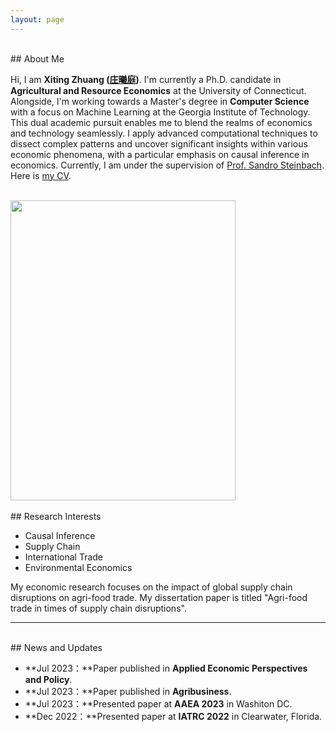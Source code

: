 ```yaml
---
layout: page
---
```


<br>
## About Me

Hi, I am **Xiting Zhuang ([庄曦庭](https://xiting-zhuang.github.io/file/XitingZhuang-CV.pdf))**. I'm currently a Ph.D. candidate in **Agricultural and Resource Economics** at the University of Connecticut. Alongside, I'm working towards a Master's degree in **Computer Science** with a focus on Machine Learning at the Georgia Institute of Technology. This dual academic pursuit enables me to blend the realms of economics and technology seamlessly. I apply advanced computational techniques to dissect complex patterns and uncover significant insights within various economic phenomena, with a particular emphasis on causal inference in economics. Currently, I am under the supervision of [Prof. Sandro Steinbach](https://www.sandrosteinbach.com/team/dr-sandro-steinbach). Here is [my CV](https://xiting-zhuang.github.io/file/XitingZhuang-CV.pdf).
<!---and working as a research assistant in the Computer Science and Engineering Department at UConn-->
<br>
<div class="image-container">
    <img src="https://xiting-zhuang.github.io/images/shenghuo.jpg" class="floatpic" width="360" height="480" >
</div>

<!-- s -->
<br>
## Research Interests

- Causal Inference
- Supply Chain
- International Trade
- Environmental Economics
 
My economic research focuses on the impact of global supply chain disruptions on agri-food trade. My dissertation paper is titled "Agri-food trade in times of supply chain disruptions".
<br>

<!--
## Academic Background
**<font color='red'>[Highlight]</font> I currently on the job market. Contact me if you have any leads!**

- **June 2017 - Dec 2023:** University of Connecticut (Ph.D.)
- **Sep 2020 - Dec 2023:** Georgia Institute of Technology (MS.)
- **Sep 2014 - May 2017:** Fuzhou University (MS.)
 - **Sep 2010 - June 2014:** Xiamen University, Tan Kah Kee College  (BSc) -->
---

<!---
## Selected Publications
- [TMC 2022] "RF-Siamese: Approaching Accurate RFID Gesture Recognition With One Sample", Zijing Ma, Shigeng Zhang, Jia Liu, Xuan Liu, Weiping Wang, Jianxin Wang, Song Guo.
<center>
<img src="/images/rf-siamese_overflow.png" >
</center>
<br>
---
--> 


<br>
## News and Updates

- **Jul 2023：**Paper published in **Applied Economic Perspectives and Policy**. 
- **Jul 2023：**Paper published in **Agribusiness**. 
- **Jul 2023：**Presented paper at **AAEA 2023** in Washiton DC.
- **Dec 2022：**Presented paper at **IATRC 2022** in Clearwater, Florida. 
